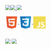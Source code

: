 <main>
<section>
  <p align="left">
  <a herf="">
   <img align="left" src="https://readme-typing-svg.herokuapp.com?color=628FDAFF&size=25&center=true&width=800&lines=Hey!+I'm+Lucas+Balbino;And+i+want+to+become+a+full+stack+developer;I'm+currently+working+as+a+front-end;And+i'm+always+studying;Towards+the+target!" />
   </a>
   </p>
</section>
  <section align="left">
    <a href="https://github.com/LucasBalbinoSS">
    <img  height="168em" src="https://github-readme-stats.vercel.app/api?username=LucasBalbinoSS&show_icons=true&theme=tokyonight&include_all_commits=true&count_private=true"/>
    <img  height="168em" src="https://github-readme-stats.vercel.app/api/top-langs/?username=LucasBalbinoSS&layout=compact&langs_count=7&theme=tokyonight"/>
  </section>

  <section align="left" style="display: inline_block"><br>
    <img align="center" alt="Lucas-HTML" height="40" width="40" src="https://raw.githubusercontent.com/devicons/devicon/master/icons/html5/html5-original.svg">
    <img align="center" alt="Lucas-CSS" height="40" width="40" src="https://raw.githubusercontent.com/devicons/devicon/master/icons/css3/css3-original.svg">
    <img align="center" alt="Lucas-Js" height="40" width="40" src="https://raw.githubusercontent.com/devicons/devicon/master/icons/javascript/javascript-plain.svg">
  </section>
  
##
   
  <section align="left">
    <a href="https://www.instagram.com/lucas_balbs/" target="_blank"><img align="center" src="https://img.shields.io/badge/-Instagram-%23E4405F?style=for-the-badge&logo=instagram&logoColor=white" target="_blank"></a>
    <a href="https://www.linkedin.com/in/balbinosantos/" target="_blank"><img align="center" src="https://img.shields.io/badge/-LinkedIn-%230077B5?style=for-the-badge&logo=linkedin&logoColor=white" target="_blank"></a>
  </section>
</main>
